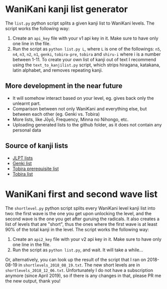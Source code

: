 # WaniKani kanji list generator

The `list.py` python script splits a given kanji list to WaniKani levels. The script works the following way:
1. Create an `api_key` file with your v1 api key in it. Make sure to have only one line in the file.
2. Run the script as `python list.py L`, where `L` is one of the followings: `n5`, `n4`, `n3`, `n2`, `n1`, `genki`, `tobira-pre`, `tobira` and `shiru-i` where i is a number between 1-11.
To create your own list of kanji out of text I recommend using the `text_to_kanjilist.py` script, which strips hiragana, katakana, latin alphabet, and removes repeating kanji.

## More development in the near future
- It will somehow interact based on your level, eg. gives back only the unlearnt part.
- Comparison between not only WaniKani and everything else, but between each other (eg. Genki vs. Tobira)
- More lists, like Jōyō, Frequency, Minna no Nihongo, etc.
- Uploading generated lists to the github folder, as it does not contain any personal data

## Source of kanji lists
- [JLPT lists](http://tangorin.com/common_kanji)
- [Genki list](http://genki.japantimes.co.jp/self/genki-kanji-list-linked-to-wwkanji)
- [Tobira prerequisite list](http://tobiraweb.9640.jp/contents/%E6%BC%A2%E5%AD%97%E3%83%BB%E8%AA%9E%E5%BD%99%E6%95%99%E6%9D%90/%E6%BC%A2%E5%AD%97%E3%83%AA%E3%82%B9%E3%83%88/)
- [Tobira list](http://tobiraweb.9640.jp/contents/%E6%BC%A2%E5%AD%97%E3%83%BB%E8%AA%9E%E5%BD%99%E6%95%99%E6%9D%90/%E6%BC%A2%E5%AD%97%E7%B7%B4%E7%BF%92%E3%82%B7%E3%83%BC%E3%83%88/)

# WaniKani first and second wave list

The `shortlevel.py` python script splits every WaniKani level kanji list into two: the first wave is the one you get upon unlocking the level, and the second wave is the one you get after guruing the radicals. It also creates a list of levels that are "short", thus the ones where the first wave is at least 90% of the total kanji in the level.
The script works the following way:
1. Create an `api2_key` file with your v2 api key in it. Make sure to have only one line in the file.
2. Run the script as `python list.py`, and wait. It will take a while...

Or, alternatively, you can look up the result of the script that I ran on 2018-08-19 in `shortlevels_2018_08_19.txt`. 
The new short levels are in `shortlevels_2018_12_06.txt`. Unfortunately I do not have a subscription anymore (since April 2019), so if there is any changes in that, please PR me the new output, thank you!
